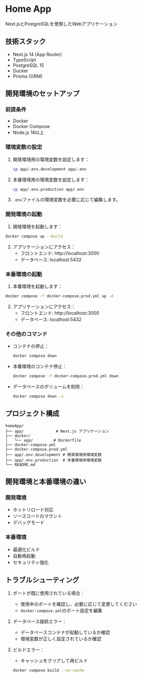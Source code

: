 # Home App

Next.jsとPostgreSQLを使用したWebアプリケーション

## 技術スタック

- Next.js 14 (App Router)
- TypeScript
- PostgreSQL 15
- Docker
- Prisma (ORM)

## 開発環境のセットアップ

### 前提条件

- Docker
- Docker Compose
- Node.js 18以上

### 環境変数の設定

1. 開発環境用の環境変数を設定します：
   ```bash
   cp app/.env.development app/.env
   ```

2. 本番環境用の環境変数を設定します：
   ```bash
   cp app/.env.production app/.env
   ```

3. `.env`ファイルの環境変数を必要に応じて編集します。

### 開発環境の起動

1. 開発環境を起動します：

```bash
docker compose up --build
```

2. アプリケーションにアクセス：
   - フロントエンド: http://localhost:3000
   - データベース: localhost:5432

### 本番環境の起動

1. 本番環境を起動します：

```bash
docker compose -f docker-compose.prod.yml up -d
```

2. アプリケーションにアクセス：
   - フロントエンド: http://localhost:3000
   - データベース: localhost:5432

### その他のコマンド

- コンテナの停止：
  ```bash
  docker compose down
  ```

- 本番環境のコンテナ停止：
  ```bash
  docker compose -f docker-compose.prod.yml down
  ```

- データベースのボリュームを削除：
  ```bash
  docker compose down -v
  ```

## プロジェクト構成

```
homeApp/
├── app/              # Next.js アプリケーション
├── docker/
│   └── app/         # Dockerfile
├── docker-compose.yml
├── docker-compose.prod.yml
├── app/.env.development # 開発環境用環境変数
├── app/.env.production  # 本番環境用環境変数
└── README.md
```

## 開発環境と本番環境の違い

### 開発環境
- ホットリロード対応
- ソースコードのマウント
- デバッグモード

### 本番環境
- 最適化ビルド
- 自動再起動
- セキュリティ強化

## トラブルシューティング

1. ポートが既に使用されている場合：
   - 使用中のポートを確認し、必要に応じて変更してください
   - `docker-compose.yml`のポート設定を編集

2. データベース接続エラー：
   - データベースコンテナが起動しているか確認
   - 環境変数が正しく設定されているか確認

3. ビルドエラー：
   - キャッシュをクリアして再ビルド
   ```bash
   docker compose build --no-cache
   ``` 
